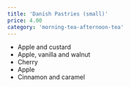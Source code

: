 ```yaml
---
title: 'Danish Pastries (small)'
price: 4.00
category: 'morning-tea-afternoon-tea'
---
```


-   Apple and custard
-   Apple, vanilla and walnut
-   Cherry
-   Apple
-   Cinnamon and caramel
